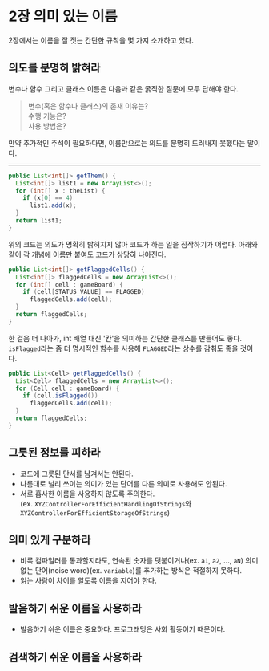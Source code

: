 # 2장 의미 있는 이름

2장에서는 이름을 잘 짓는 간단한 규칙을 몇 가지 소개하고 있다.  

## 의도를 분명히 밝혀라
변수나 함수 그리고 클래스 이름은 다음과 같은 굵직한 질문에 모두 답해야 한다.
> 변수(혹은 함수나 클래스)의 존재 이유는?  
> 수행 기능은?  
> 사용 방법은?

만약 추가적인 주석이 필요하다면, 이름만으로는 의도를 분명히 드러내지 못했다는 말이다.

---
```java
public List<int[]> getThem() {
  List<int[]> list1 = new ArrayList<>();
  for (int[] x : theList) {
    if (x[0] == 4)
      list1.add(x);
  }
  return list1;
}
```

위의 코드는 의도가 명확히 밝혀지지 않아 코드가 하는 일을 짐작하기가 어렵다. 아래와 같이 각 개념에 이름만 붙여도 코드가 상당히 나아진다.

```java
public List<int[]> getFlaggedCells() {
  List<int[]> flaggedCells = new ArrayList<>();
  for (int[] cell : gameBoard) {
    if (cell[STATUS_VALUE] == FLAGGED)
      flaggedCells.add(cell);
  }
  return flaggedCells;
}
```

한 걸음 더 나아가, int 배열 대신 '칸'을 의미하는 간단한 클래스를 만들어도 좋다. `isFlagged`라는 좀 더 명시적인 함수를 사용해 `FLAGGED`라는 상수를 감춰도 좋을 것이다.

```java
public List<Cell> getFlaggedCells() {
  List<Cell> flaggedCells = new ArrayList<>();
  for (Cell cell : gameBoard) {
    if (cell.isFlagged())
      flaggedCells.add(cell);
  }
  return flaggedCells;
}
```

## 그릇된 정보를 피하라
- 코드에 그릇된 단서를 남겨서는 안된다.
- 나름대로 널리 쓰이는 의미가 있는 단어를 다른 의미로 사용해도 안된다.
- 서로 흡사한 이름을 사용하지 않도록 주의한다.  
  (ex. `XYZControllerForEfficientHandlingOfStrings`와 `XYZControllerForEfficientStorageOfStrings`)

## 의미 있게 구분하라
- 비록 컴파일러를 통과할지라도, 연속된 숫자를 덧붙이거나(ex. `a1`, `a2`, ..., `aN`) 의미없는 단어(noise word)(ex. `variable`)를 추가하는 방식은 적절하지 못하다.
- 읽는 사람이 차이를 알도록 이름을 지어야 한다.

## 발음하기 쉬운 이름을 사용하라
- 발음하기 쉬운 이름은 중요하다. 프로그래밍은 사회 활동이기 때문이다.

## 검색하기 쉬운 이름을 사용하라
